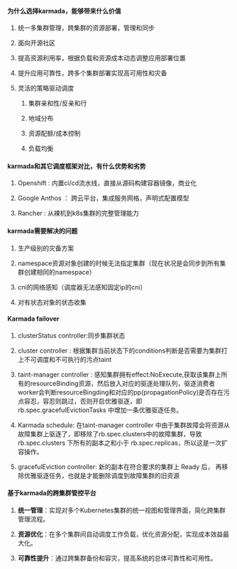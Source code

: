#### 为什么选择karmada，能够带来什么价值

1. 统一多集群管理，跨集群的资源部署，管理和同步
    
2. 面向开源社区
    
3. 提高资源利用率，根据负载和资源成本动态调整应用部署位置
    
4. 提升应用可靠性，跨多个集群部署实现高可用性和灾备
    
5. 灵活的策略驱动调度
    
    1. 集群亲和性/反亲和行
        
    2. 地域分布
        
    3. 资源配额/成本控制
        
    4. 负载均衡
        

#### karmada和其它调度框架对比，有什么优势和劣势

1. Openshift : 内置ci/cd流水线，直接从源码构建容器镜像，商业化
    
2. Google Anthos ： 跨云平台，集成服务网格，声明式配置模型
    
3. Rancher : 从裸机到k8s集群的完整管理能力

#### karmada需要解决的问题

1. 生产级别的灾备方案
    
2. namespace资源对象创建的时候无法指定集群（现在状况是会同步到所有集群创建相同的namespace）
    
3. cni的网络感知（调度器无法感知固定ip的cni）
    
4. 对有状态对象的状态收集
    

#### Karmada failover

1. clusterStatus controller:同步集群状态
    
2. cluster controller : 根据集群当前状态下的conditions判断是否需要为集群打上不可调度和不可执行的污点taint
    
3. taint-manager controller : 感知集群拥有effect:NoExecute,获取该集群上所有的resourceBinding资源，然后放入对应的驱逐处理队列，驱逐消费者worker会判断resourceBingding和对应的pp(propagationPolicy)是否存在污点容忍，容忍则跳过，否则开启优雅驱逐，即 rb.spec.gracefulEvictionTasks 中增加一条优雅驱逐任务。
    
4. Karmada schedule: 在taint-manager controller 中由于集群故障会将资源从故障集群上驱逐了，即移除了rb.spec.clusters中的故障集群，导致 rb.spec.clusters 下所有的副本之和小于 rb.spec.replicas，所以这是一次扩容操作。
    
5. gracefulEviction controller: 新的副本在符合要求的集群上 Ready 后， 再移除优雅驱逐任务，也就是才能删除调度到故障集群的旧资源
    

#### 基于karmada的跨集群管控平台

1. **统一管理**：实现对多个Kubernetes集群的统一视图和管理界面，简化跨集群管理流程。
    
2. **资源优化**：在多个集群间自动调度工作负载，优化资源分配，实现成本效益最大化。
    
3. **可靠性提升**：通过跨集群备份和容灾，提高系统的总体可靠性和可用性。